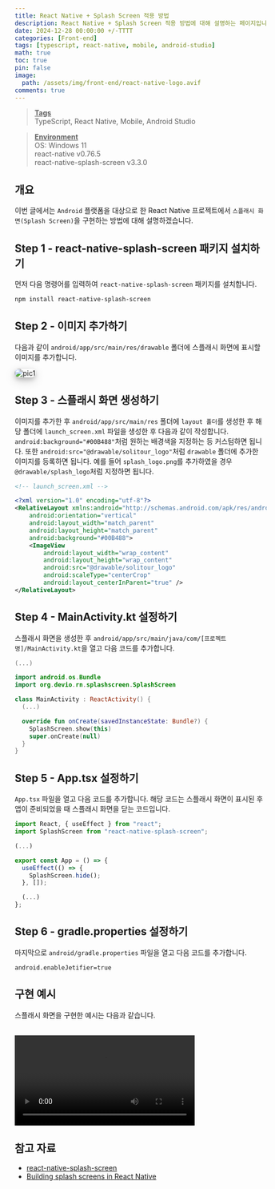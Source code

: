 ```yaml
---
title: React Native + Splash Screen 적용 방법
description: React Native + Splash Screen 적용 방법에 대해 설명하는 페이지입니다.
date: 2024-12-28 00:00:00 +/-TTTT
categories: [Front-end]
tags: [typescript, react-native, mobile, android-studio]
math: true
toc: true
pin: false
image:
  path: /assets/img/front-end/react-native-logo.avif
comments: true
---
```


<blockquote class="prompt-info"><p><strong><u>Tags</u></strong> <br> TypeScript, React Native, Mobile, Android Studio</p></blockquote>

<blockquote class="prompt-info"><p><strong><u>Environment</u></strong> <br>
OS: Windows 11 <br>
react-native v0.76.5 <br>
react-native-splash-screen v3.3.0 </p></blockquote>

## 개요

이번 글에서는 `Android` 플랫폼을 대상으로 한 React Native 프로젝트에서 `스플래시 화면(Splash Screen)`을 구현하는 방법에 대해 설명하겠습니다.

## Step 1 - react-native-splash-screen 패키지 설치하기

먼저 다음 명령어를 입력하여 `react-native-splash-screen` 패키지를 설치합니다.

```bash
npm install react-native-splash-screen
```

## Step 2 - 이미지 추가하기

다음과 같이 `android/app/src/main/res/drawable` 폴더에 스플래시 화면에 표시할 이미지를 추가합니다.

<img src="/assets/img/front-end/react-native-splash-screen/pic1.avif" alt="pic1" style="box-shadow: 0 4px 8px 0 rgba(0, 0, 0, 0.2), 0 6px 20px 0 rgba(0, 0, 0, 0.19); border-radius: 0.5rem"/>

## Step 3 - 스플래시 화면 생성하기

이미지를 추가한 후 `android/app/src/main/res` 폴더에 `layout 폴더`를 생성한 후 해당 폴더에 `launch_screen.xml` 파일을 생성한 후 다음과 같이 작성합니다. `android:background="#00B488"`처럼 원하는 배경색을 지정하는 등 커스텀하면 됩니다. 또한 `android:src="@drawable/solitour_logo"`처럼 `drawable` 폴더에 추가한 이미지를 등록하면 됩니다. 예를 들어 `splash_logo.png`를 추가하였을 경우 `@drawable/splash_logo`처럼 지정하면 됩니다.

```xml
<!-- launch_screen.xml -->

<?xml version="1.0" encoding="utf-8"?>
<RelativeLayout xmlns:android="http://schemas.android.com/apk/res/android"
    android:orientation="vertical"
    android:layout_width="match_parent"
    android:layout_height="match_parent"
    android:background="#00B488">
    <ImageView
        android:layout_width="wrap_content"
        android:layout_height="wrap_content"
        android:src="@drawable/solitour_logo"
        android:scaleType="centerCrop"
        android:layout_centerInParent="true" />
</RelativeLayout>
```

## Step 4 - MainActivity.kt 설정하기

스플래시 화면을 생성한 후 `android/app/src/main/java/com/[프로젝트 명]/MainActivity.kt`을 열고 다음 코드를 추가합니다.

```kotlin
(...)

import android.os.Bundle
import org.devio.rn.splashscreen.SplashScreen

class MainActivity : ReactActivity() {
  (...)

  override fun onCreate(savedInstanceState: Bundle?) {
    SplashScreen.show(this)
    super.onCreate(null)
  }
}

```

## Step 5 - App.tsx 설정하기

`App.tsx` 파일을 열고 다음 코드를 추가합니다. 해당 코드는 스플래시 화면이 표시된 후 앱이 준비되었을 때 스플래시 화면을 닫는 코드입니다.

```typescript
import React, { useEffect } from "react";
import SplashScreen from "react-native-splash-screen";

(...)

export const App = () => {
  useEffect(() => {
    SplashScreen.hide();
  }, []);

  (...)
};
```

## Step 6 - gradle.properties 설정하기

마지막으로 `android/gradle.properties` 파일을 열고 다음 코드를 추가합니다.

```properties
android.enableJetifier=true
```

## 구현 예시

스플래시 화면을 구현한 예시는 다음과 같습니다.

<br/>

<video width="360" controls> 
<source src="/assets/video/front-end/react-native-splash-screen/video1.webm" type="video/webm" />
Your browser does not support the video format. Please try a different browser.
</video>

## 참고 자료

- <a href="https://github.com/crazycodeboy/react-native-splash-screen" target="_blank">react-native-splash-screen</a>
- <a href="https://blog.logrocket.com/building-splash-screens-react-native/#building-splash-screen-android" target="_blank">Building splash screens in React Native</a>
